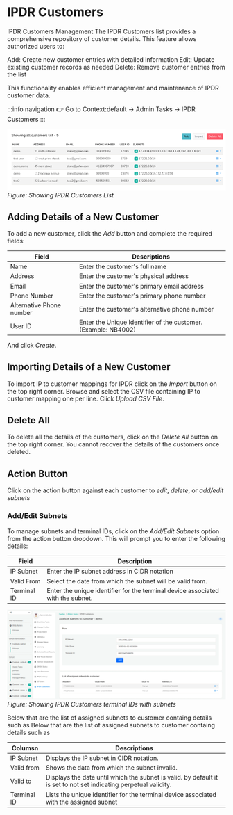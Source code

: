# IPDR Customers

IPDR Customers Management
The IPDR Customers list provides a comprehensive repository of customer details. This feature allows authorized users to:

   Add: Create new customer entries with detailed information
   Edit: Update existing customer records as needed
   Delete: Remove customer entries from the list

This functionality enables efficient management and maintenance of IPDR customer data.

:::info navigation 
:point_right: Go to Context:default &rarr; Admin Tasks &rarr; IPDR Customers
:::

![](images/ipdrcust1.png)
*Figure: Showing IPDR Customers List*

## Adding Details of a New Customer

To add a new customer, click the *Add* button and complete the required fields:

| Field | Descriptions |
|-------|--------------|
| Name | Enter the customer's full name |
| Address | Enter the customer's physical address |
| Email | Enter the customer's primary email address |
| Phone Number | Enter the customer's primary phone number |
| Alternative Phone number | Enter the customer's alternative phone number |
| User ID | Enter the Unique Identifier of the customer. (Example: NB4002) |

And click *Create*.

## Importing Details of a New Customer

To import IP to customer mappings for IPDR click on the *Import* button on the top right corner. Browse and select the CSV file containing IP to customer mapping one per line. Click *Upload CSV File*. 

## Delete All

To delete all the details of the customers, click on the *Delete All* button on the top right corner. You cannot recover the details of the customers once deleted. 

## Action Button

Click on the action button against each customer to *edit*, *delete*, or *add/edit subnets*

### Add/Edit Subnets

To manage subnets and terminal IDs, click on the *Add/Edit Subnets* option from the action button dropdown. This will prompt you to enter the following details:

| Field | Description |
|-------|-------------|
| IP Subnet | Enter the IP subnet address in CIDR notation 
| Valid From | Select the date from which the subnet will be valid from. |
| Terminal ID | Enter the unique identifier for the terminal device associated with the subnet. |

![](images/ipsubnet_terminalid.png)
*Figure: Showing IPDR Customers terminal IDs with subnets*

Below that are the list of assigned subnets to customer containg details such as 
Below that are the list of assigned subnets to customer containg details such as 

| Columsn| Descriptions |
|--------|--------------|
| IP Subnet | Displays the IP subnet in CIDR notation. |
| Valid from | Shows the data from which the subnet invalid. |
| Valid to | Displays the date until which the subnet is valid. by default it is set to not set indicating perpetual validity. |
| Terminal ID | Lists the unique identifier for the terminal device associated with the assigned subnet |
